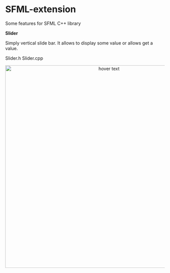 # SFML-extension
Some features for SFML C++ library


<b>Slider</b>

Simply vertical slide bar. It allows to display some value or allows get a value.

Slider.h
Slider.cpp


<p align="center">
  <img src="https://i.imgur.com/ImUQIkV.gif" width="640" title="hover text">
</p>

